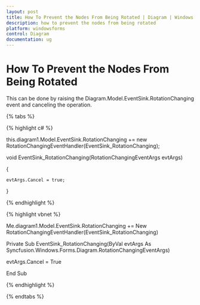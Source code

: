 ```yaml
---
layout: post
title: How To Prevent the Nodes From Being Rotated | Diagram | Windows Forms | Syncfusion®
description: how to prevent the nodes from being rotated
platform: windowsforms
control: Diagram
documentation: ug
---
```


# How To Prevent the Nodes From Being Rotated

This can be done by raising the Diagram.Model.EventSink.RotationChanging event and canceling the operation.

{% tabs %}

{% highlight c# %}

this.diagram1.Model.EventSink.RotationChanging += new RotationChangingEventHandler(EventSink_RotationChanging); 

void EventSink_RotationChanging(RotationChangingEventArgs evtArgs) 

{ 

    evtArgs.Cancel = true; 

}

{% endhighlight %}

{% highlight vbnet %}

Me.diagram1.Model.EventSink.RotationChanging += New RotationChangingEventHandler(EventSink_RotationChanging) 

Private Sub EventSink_RotationChanging(ByVal evtArgs As Syncfusion.Windows.Forms.Diagram.RotationChangingEventArgs)

evtArgs.Cancel = True

End Sub

{% endhighlight %}

{% endtabs %}